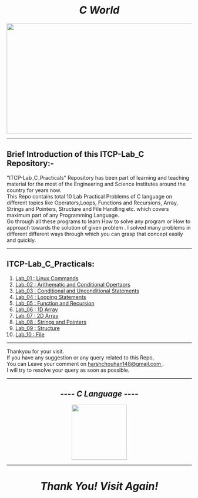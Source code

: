<h1 align="center">
    <i>   
      C World  
    </i> 
</h1>


<p align="center">
  <img height="300" width="600" src="https://user-images.githubusercontent.com/84805840/122628621-c44da880-d0d4-11eb-9504-d4d24d3a991d.jpg">
</p>


<hr> </hr>
<h2>
    Brief Introduction of this ITCP-Lab_C Repository:-
</h2>
"ITCP-Lab_C_Practicals" Repository has been part of learning and teaching material for the most of the Engineering and Science Institutes around the country for years now.
<br>This Repo contains total 10 Lab Practical Problems of C language on different topics like Operators,Loops, Functions and Recursions, Array, Strings and Pointers, Structure and File Handling etc. which covers maximum part of any Programming Language.</br>
Go through all these programs to learn How to solve any program or How to approach towards the solution of given problem . I solved many problems in different different ways through which you can grasp that concept easily and quickly.</br>
<hr> </hr>

## ITCP-Lab_C_Practicals:

1. [Lab_01 : Linux Commands](https://github.com/harshchouhan3122/ITCP-Lab_C/blob/master/Lab_01.md)
2. [Lab_02 : Arithematic and Conditional Opertaors](https://github.com/harshchouhan3122/ITCP-Lab_C/blob/master/Lab_02.c)
3. [Lab_03 : Conditional and Unconditional Statements](https://github.com/harshchouhan3122/ITCP-Lab_C/blob/master/Lab_03.c)
4. [Lab_04 : Looping Statements](https://github.com/harshchouhan3122/ITCP-Lab_C/blob/master/Lab_04.c)
5. [Lab_05 : Function and Recursion](https://github.com/harshchouhan3122/ITCP-Lab_C/blob/master/Lab_05.c)
6. [Lab_06 : 1D Array](https://github.com/harshchouhan3122/ITCP-Lab_C/blob/master/Lab_06.c)
7. [Lab_07 : 2D Array](https://github.com/harshchouhan3122/ITCP-Lab_C/blob/master/Lab_07.c)
8. [Lab_08 : Strings and Pointers](https://github.com/harshchouhan3122/ITCP-Lab_C/blob/master/Lab_08.c)
9. [Lab_09 : Structure](https://github.com/harshchouhan3122/ITCP-Lab_C/blob/master/Lab_09.c)
10. [Lab_10 : File](https://github.com/harshchouhan3122/ITCP-Lab_C/blob/master/Lab_10.c)

<hr> </hr>
Thankyou for your visit.<br>If you have any suggestion or any query related to this Repo,<br>You can Leave your comment on 
<a href="https://mail.google.com/mail/u/0/#inbox?compose=CllgCJTNqGHNBVSbDqVzZBPkKHGNZbqPwMcwkfJVjHvbvrgJGpnNWntXdsxtPWZvZCpMGGGmrXq"target="_blank">
    harshchouhan148@gmail.com
</a>.
<br>I will try to resolve your query as soon as possible.</br>
<hr> </hr>



<h2 align="center">
  <i>  ---- C Language ----
  </i>
</h2>

<p align="center">
  <img height="150" width="150" src="https://user-images.githubusercontent.com/84805840/122600729-d821ec00-d08d-11eb-95b2-136ab94699c1.png">
  
</p>
<hr> </hr>

<h1 align="center">
    <i>   
      Thank You! Visit Again!  
    </i> 
</h1>
